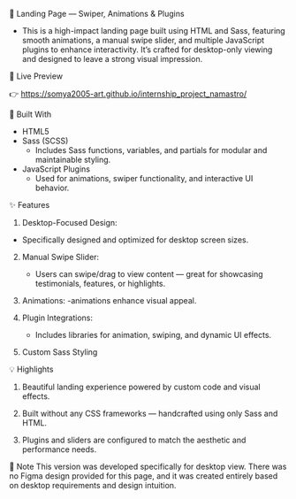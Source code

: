 🚀 Landing Page — Swiper, Animations & Plugins 
  - This is a high-impact landing page built using HTML and Sass, featuring smooth animations, a manual swipe slider, and multiple JavaScript plugins to enhance interactivity. It’s crafted for desktop-only viewing and designed to leave a strong visual impression.

🔗 Live Preview

👉 https://somya2005-art.github.io/internship_project_namastro/

🧰 Built With
- HTML5
- Sass (SCSS)
    - Includes Sass functions, variables, and partials for modular and maintainable styling.
- JavaScript Plugins
    - Used for animations, swiper functionality, and interactive UI behavior.

✨ Features
1. Desktop-Focused Design:
  - Specifically designed and optimized for desktop screen sizes.

2. Manual Swipe Slider:
    - Users can swipe/drag to view content — great for showcasing testimonials, features, or highlights.

3. Animations:
    -animations enhance visual appeal.
   
5.  Plugin Integrations:
    - Includes libraries for animation, swiping, and dynamic UI effects.

6. Custom Sass Styling

💡 Highlights
1. Beautiful landing experience powered by custom code and visual effects.

2. Built without any CSS frameworks — handcrafted using only Sass and HTML.

3. Plugins and sliders are configured to match the aesthetic and performance needs.

📝 Note
This version was developed specifically for desktop view. There was no Figma design provided for this page, and it was created entirely based on desktop requirements and design intuition.
